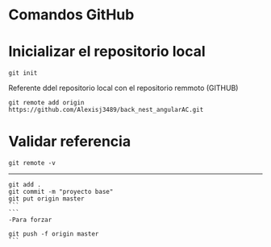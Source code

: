 # Comandos GitHub

# Inicializar el repositorio local
```
git init
```
Referente ddel repositorio local con el repositorio remmoto
(GITHUB)
````
git remote add origin
https://github.com/Alexisj3489/back_nest_angularAC.git
````

# Validar referencia
````
git remote -v
````
-------------------
````
git add .
git commit -m "proyecto base"
git put origin master
```
```
-Para forzar 

git push -f origin master 
```